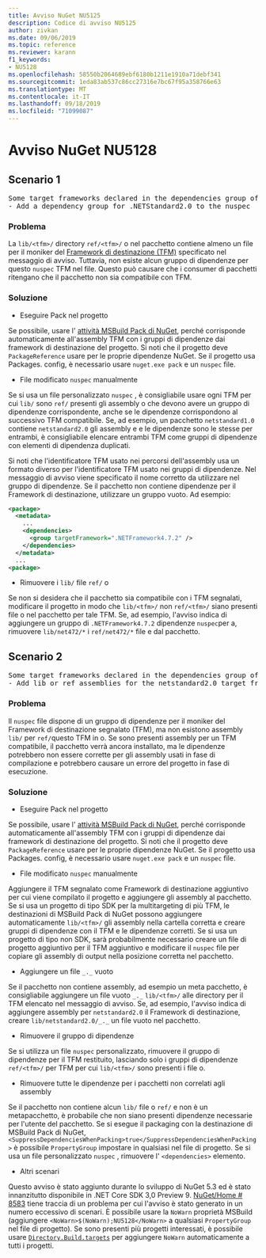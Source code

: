 ```yaml
---
title: Avviso NuGet NU5125
description: Codice di avviso NU5125
author: zivkan
ms.date: 09/06/2019
ms.topic: reference
ms.reviewer: karann
f1_keywords:
- NU5128
ms.openlocfilehash: 58550b2064689ebf6180b1211e1910a71debf341
ms.sourcegitcommit: 1eda83ab537c86cc27316e7bc67f95a358766e63
ms.translationtype: MT
ms.contentlocale: it-IT
ms.lasthandoff: 09/18/2019
ms.locfileid: "71099087"
---
```

# <a name="nuget-warning-nu5128"></a>Avviso NuGet NU5128

## <a name="scenario-1"></a>Scenario 1

<pre>Some target frameworks declared in the dependencies group of the nuspec and the lib/ref folder do not have exact matches in the other location. Consult the list of actions below:
- Add a dependency group for .NETStandard2.0 to the nuspec</pre>

### <a name="issue"></a>Problema

La `lib/<tfm>/` directory `ref/<tfm>/` o nel pacchetto contiene almeno un file per il moniker del [Framework di destinazione (TFM)](../target-frameworks.md) specificato nel messaggio di avviso. Tuttavia, non esiste alcun gruppo di dipendenze per questo `nuspec` TFM nel file. Questo può causare che i consumer di pacchetti ritengano che il pacchetto non sia compatibile con TFM.

### <a name="solution"></a>Soluzione

* Eseguire Pack nel progetto

Se possibile, usare l' [attività MSBuild Pack di NuGet](../msbuild-targets.md), perché corrisponde automaticamente all'assembly TFM con i gruppi di dipendenze dai framework di destinazione del progetto. Si noti che il progetto deve `PackageReference` usare per le proprie dipendenze NuGet. Se il progetto usa Packages. config, è necessario usare `nuget.exe pack` e un `nuspec` file.

* File modificato `nuspec` manualmente

Se si usa un file personalizzato `nuspec` , è consigliabile usare ogni TFM per cui `lib/` sono `ref/` presenti gli assembly o che devono avere un gruppo di dipendenze corrispondente, anche se le dipendenze corrispondono al successivo TFM compatibile. Se, ad esempio, un pacchetto `netstandard1.0` contiene `netstandard2.0` gli assembly e e le dipendenze sono le stesse per entrambi, è consigliabile elencare entrambi TFM come gruppi di dipendenze con elementi di dipendenza duplicati.

Si noti che l'identificatore TFM usato nei percorsi dell'assembly usa un formato diverso per l'identificatore TFM usato nei gruppi di dipendenze. Nel messaggio di avviso viene specificato il nome corretto da utilizzare nel gruppo di dipendenze. Se il pacchetto non contiene dipendenze per il Framework di destinazione, utilizzare un gruppo vuoto. Ad esempio:

```xml
<package>
  <metadata>
    ...
    <dependencies>
      <group targetFramework=".NETFramework4.7.2" />
    </dependencies>
  </metadata>
  ...
<package>
```

* Rimuovere i `lib/` file `ref/` o

Se non si desidera che il pacchetto sia compatibile con i TFM segnalati, modificare il progetto in modo che `lib/<tfm>/` non `ref/<tfm>/` siano presenti file o nel pacchetto per tale TFM. Se, ad esempio, l'avviso indica di aggiungere un gruppo di `.NETFramework4.7.2` dipendenze `nuspec`per a, rimuovere `lib/net472/*` i `ref/net472/*` file e dal pacchetto.

## <a name="scenario-2"></a>Scenario 2

<pre>Some target frameworks declared in the dependencies group of the nuspec and the lib/ref folder do not have exact matches in the other location. Consult the list of actions below:
- Add lib or ref assemblies for the netstandard2.0 target framework</pre>

### <a name="issue"></a>Problema

Il `nuspec` file dispone di un gruppo di dipendenze per il moniker del Framework di destinazione segnalato (TFM), ma non esistono assembly `lib/` per `ref/`questo TFM in o. Se sono presenti assembly per un TFM compatibile, il pacchetto verrà ancora installato, ma le dipendenze potrebbero non essere corrette per gli assembly usati in fase di compilazione e potrebbero causare un errore del progetto in fase di esecuzione.

### <a name="solution"></a>Soluzione

* Eseguire Pack nel progetto

Se possibile, usare l' [attività MSBuild Pack di NuGet](../msbuild-targets.md), perché corrisponde automaticamente all'assembly TFM con i gruppi di dipendenze dai framework di destinazione del progetto. Si noti che il progetto deve `PackageReference` usare per le proprie dipendenze NuGet. Se il progetto usa Packages. config, è necessario usare `nuget.exe pack` e un `nuspec` file.

* File modificato `nuspec` manualmente

Aggiungere il TFM segnalato come Framework di destinazione aggiuntivo per cui viene compilato il progetto e aggiungere gli assembly al pacchetto. Se si usa un progetto di tipo SDK per la multitargeting di più TFM, le destinazioni di MSBuild Pack di NuGet possono aggiungere automaticamente `lib/<tfm>/` gli assembly nella cartella corretta e creare gruppi di dipendenze con il TFM e le dipendenze corretti. Se si usa un progetto di tipo non SDK, sarà probabilmente necessario creare un file di progetto aggiuntivo per il TFM aggiuntivo e modificare il `nuspec` file per copiare gli assembly di output nella posizione corretta nel pacchetto.

* Aggiungere un file `_._` vuoto

Se il pacchetto non contiene assembly, ad esempio un meta pacchetto, è consigliabile aggiungere un file vuoto `_._` `lib/<tfm>/` alle directory per il TFM elencato nel messaggio di avviso. Se, ad esempio, l'avviso indica di aggiungere assembly per `netstandard2.0` il Framework di destinazione, creare `lib/netstandard2.0/_._` un file vuoto nel pacchetto.

* Rimuovere il gruppo di dipendenze

Se si utilizza un file `nuspec` personalizzato, rimuovere il gruppo di dipendenze per il TFM restituito, lasciando solo i gruppi di dipendenze `ref/<tfm>/` per TFM per cui `lib/<tfm>/` sono presenti i file o.

* Rimuovere tutte le dipendenze per i pacchetti non correlati agli assembly

Se il pacchetto non contiene alcun `lib/` file o `ref/` e non è un metapacchetto, è probabile che non siano presenti dipendenze necessarie per l'utente del pacchetto. Se si esegue il packaging con la destinazione di MSBuild Pack di NuGet, `<SuppressDependenciesWhenPacking>true</SuppressDependenciesWhenPacking>` è possibile `PropertyGroup` impostare in qualsiasi nel file di progetto. Se si usa un file personalizzato `nuspec` , rimuovere l' `<dependencies>` elemento.

* Altri scenari

Questo avviso è stato aggiunto durante lo sviluppo di NuGet 5.3 ed è stato innanzitutto disponibile in .NET Core SDK 3,0 Preview 9. [NuGet/Home # 8583](https://github.com/nuget/home/issues/8583) tiene traccia di un problema per cui l'avviso è stato generato in un numero eccessivo di scenari. È possibile usare la `NoWarn` proprietà MSBuild (aggiungere `<NoWarn>$(NoWarn);NU5128</NoWarn>` a qualsiasi `PropertyGroup` nel file di progetto). Se sono presenti più progetti interessati, è possibile usare [`Directory.Build.targets`](/visualstudio/msbuild/customize-your-build) per aggiungere `NoWarn` automaticamente a tutti i progetti.
